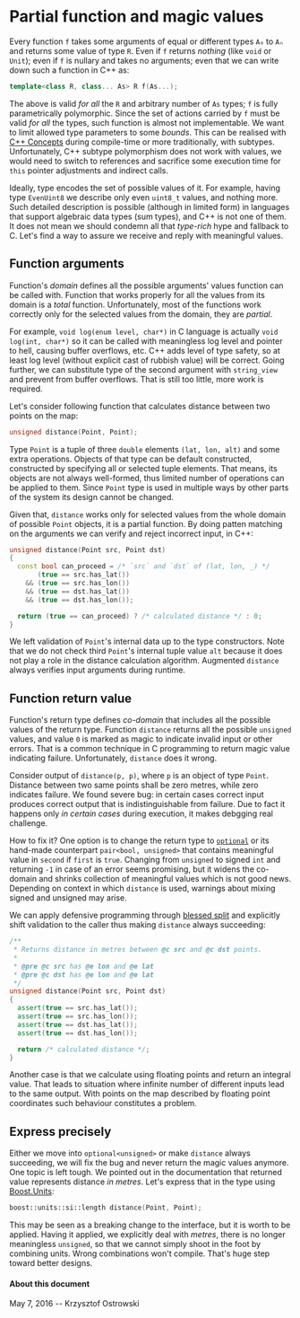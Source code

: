 
# Partial function and magic values

Every function `f` takes some arguments of equal or different types `A₀` to `Aₙ` and returns some value of type `R`. Even if `f` returns _nothing_ (like `void` or `Unit`); even if `f` is nullary and takes no arguments; even that we can write down such a function in C++ as:

```c++
template<class R, class... As> R f(As...);
```

The above is valid _for all_ the `R` and arbitrary number of `As` types; `f` is fully parametrically polymorphic. Since the set of actions carried by `f` must be valid _for all_ the types, such function is almost not implementable. We want to limit allowed type parameters to some _bounds_. This can be realised with [C++ Concepts](http://www.open-std.org/jtc1/sc22/wg21/docs/papers/2015/n4377.pdf) during compile-time or more traditionally, with subtypes. Unfortunately, C++ subtype polymorphism does not work with values, we would need to switch to references and sacrifice some execution time for `this` pointer adjustments and indirect calls.

Ideally, type encodes the set of possible values of it. For example, having type `EvenUint8` we describe only even `uint8_t` values, and nothing more. Such detailed description is possible (although in limited form) in languages that support algebraic data types (sum types), and C++ is not one of them. It does not mean we should condemn all that _type-rich_ hype and fallback to C. Let's find a way to assure we receive and reply with meaningful values.

## Function arguments

Function's _domain_ defines all the possible arguments' values function can be called with. Function that works properly for all the values from its domain is a _total_ function. Unfortunately, most of the functions work correctly only for the selected values from the domain, they are _partial_.

For example, `void log(enum level, char*)` in C language is actually `void log(int, char*)` so it can be called with meaningless log level and pointer to hell, causing buffer overflows, etc. C++ adds level of type safety, so at least log level (without explicit cast of rubbish value) will be correct. Going further, we can substitute type of the second argument with `string_view` and prevent from buffer overflows. That is still too little, more work is required.

Let's consider following function that calculates distance between two points on the map:

```c++
unsigned distance(Point, Point);
```

Type `Point` is a tuple of three `double` elements `(lat, lon, alt)` and some extra operations. Objects of that type can be default constructed, constructed by specifying all or selected tuple elements. That means, its objects are not always well-formed, thus limited number of operations can be applied to them. Since `Point` type is used in multiple ways by other parts of the system its design cannot be changed.

Given that, `distance` works only for selected values from the whole domain of possible `Point` objects, it is a partial function. By doing patten matching on the arguments we can verify and reject incorrect input, in C++:

```c++
unsigned distance(Point src, Point dst)
{
  const bool can_proceed = /* `src` and `dst` of (lat, lon, _) */
       (true == src.has_lat())
    && (true == src.has_lon())
    && (true == dst.has_lat())
    && (true == dst.has_lon());

  return (true == can_proceed) ? /* calculated distance */ : 0;
}
```

We left validation of `Point`'s internal data up to the type constructors. Note that we do not check third `Point`'s internal tuple value `alt` because it does not play a role in the distance calculation algorithm. Augmented `distance` always verifies input arguments during runtime.

## Function return value

Function's return type defines _co-domain_ that includes all the possible values of the return type. Function `distance` returns all the possible `unsigned` values, and value `0` is marked as magic to indicate invalid input or other errors. That is a common technique in C programming to return magic value indicating failure. Unfortunately, `distance` does it wrong.

Consider output of `distance(p, p)`, where `p` is an object of type `Point`. Distance between two same points shall be zero metres, while zero indicates failure. We found severe bug: in certain cases correct input produces correct output that is indistinguishable from failure. Due to fact it happens only _in certain cases_ during execution, it makes debgging real challenge.

How to fix it? One option is to change the return type to [`optional`](http://en.cppreference.com/w/cpp/experimental/optional) or its hand-made counterpart `pair<bool, unsigned>` that contains meaningful value in `second` if `first` is `true`. Changing from `unsigned` to signed `int` and returning `-1` in case of an error seems promising, but it widens the co-domain and shrinks collection of meaningful values which is not good news. Depending on context in which `distance` is used, warnings about mixing signed and unsigned may arise.

We can apply defensive programming through [blessed split](https://github.com/insooth/insooth.github.io/blob/master/blessed-split.md) and explicitly shift validation to the caller thus making `distance` always succeeding:

```c++
/**
 * Returns distance in metres between @c src and @c dst points.
 *
 * @pre @c src has @e lon and @e lat
 * @pre @c dst has @e lon and @e lat
 */
unsigned distance(Point src, Point dst)
{
  assert(true == src.has_lat());
  assert(true == src.has_lon());
  assert(true == dst.has_lat());
  assert(true == dst.has_lon());

  return /* calculated distance */;
}
```

Another case is that we calculate using floating points and return an integral value. That leads to situation where infinite number of different inputs lead to the same output. With points on the map described by floating point coordinates such behaviour constitutes a problem.

## Express precisely

Either we move into `optional<unsigned>` or make `distance` always succeeding, we will fix the bug and never return the magic values anymore. One topic is left tough. We pointed out in the documentation that returned value represents distance _in metres_. Let's express that in the type using [Boost.Units](http://www.boost.org/doc/libs/1_60_0/doc/html/boost_units.html):

```c++
boost::units::si::length distance(Point, Point);
```

This may be seen as a breaking change to the interface, but it is worth to be applied. Having it applied, we explicitly deal with _metres_, there is no longer meaningless `unsigned`, so that we cannot simply shoot in the foot by combining units. Wrong combinations won't compile. That's huge step toward better designs.

#### About this document

May 7, 2016 -- Krzysztof Ostrowski

